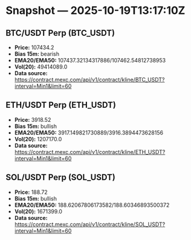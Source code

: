 # Snapshot — 2025-10-19T13:17:10Z

## BTC/USDT Perp (BTC_USDT)
- **Price:** 107434.2
- **Bias 15m:** bearish
- **EMA20/EMA50:** 107437.32134317886/107462.54812738953
- **Vol(20):** 49414089.0
- **Data source:** https://contract.mexc.com/api/v1/contract/kline/BTC_USDT?interval=Min1&limit=60

## ETH/USDT Perp (ETH_USDT)
- **Price:** 3918.52
- **Bias 15m:** bullish
- **EMA20/EMA50:** 3917.149821730889/3916.3894473628156
- **Vol(20):** 1207170.0
- **Data source:** https://contract.mexc.com/api/v1/contract/kline/ETH_USDT?interval=Min1&limit=60

## SOL/USDT Perp (SOL_USDT)
- **Price:** 188.72
- **Bias 15m:** bullish
- **EMA20/EMA50:** 188.62067806173582/188.60346893500372
- **Vol(20):** 1671399.0
- **Data source:** https://contract.mexc.com/api/v1/contract/kline/SOL_USDT?interval=Min1&limit=60
